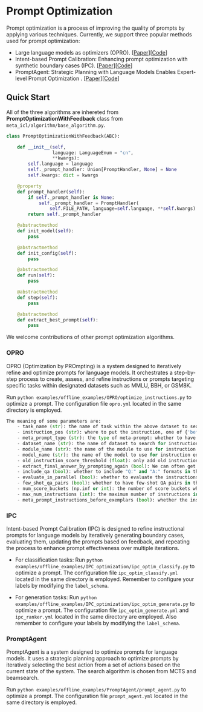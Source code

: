 # Prompt Optimization

Prompt optimization is a process of improving the quality of prompts by applying various techniques. Currently, we support three popular methods used for prompt optimization:
- Large language models as optimizers (OPRO). [[Paper](https://arxiv.org/abs/2309.03409)][[Code](https://github.com/google-deepmind/opro)]
- Intent-based Prompt Calibration: Enhancing prompt optimization with synthetic boundary cases (IPC). [[Paper](https://arxiv.org/abs/2402.03099)][[Code](https://github.com/Eladlev/AutoPrompt)]
- PromptAgent: Strategic Planning with Language Models Enables Expert-level Prompt Optimization
. [[Paper](https://arxiv.org/abs/2310.16427)][[Code](https://github.com/XinyuanWangCS/PromptAgent)]

## Quick Start

All of the three algorithms are inhereted from **PromptOptimizationWithFeedback** class from `meta_icl/algorithm/base_algorithm.py`.
```python
class PromptOptimizationWithFeedback(ABC):

    def __init__(self,
                 language: LanguageEnum = "cn",
                 **kwargs):
        self.language = language
        self._prompt_handler: Union[PromptHandler, None] = None
        self.kwargs: dict = kwargs

    @property
    def prompt_handler(self):
        if self._prompt_handler is None:
            self._prompt_handler = PromptHandler(
                self.FILE_PATH, language=self.language, **self.kwargs)
        return self._prompt_handler

    @abstractmethod
    def init_model(self):
        pass

    @abstractmethod
    def init_config(self):
        pass

    @abstractmethod
    def run(self):
        pass

    @abstractmethod
    def step(self):
        pass

    @abstractmethod
    def extract_best_prompt(self):
        pass
```
We welcome contributions of other prompt optimization algorithms.

### OPRO
OPRO (Optimization by PROmpting) is a system designed to iteratively refine and optimize prompts for language models. It orchestrates a step-by-step process to create, assess, and refine instructions or prompts targeting specific tasks within designated datasets such as MMLU, BBH, or GSM8K.

Run `python examples/offline_examples/OPRO/optimize_instructions.py` to optimize a prompt. The configuration file `opro.yml` located in the same directory is employed.

```python
The meaning of some parameters are:
    - task_name (str): the name of task within the above dataset to search for instructions on.
    - instruction_pos (str): where to put the instruction, one of {'before_QA','Q_begin', 'Q_end', 'A_begin'}.
    - meta_prompt_type (str): the type of meta-prompt: whether to have both previous instructions and dataset exemplars (often for fine-tuned optimizers), or to have only previous instructions (often for pre-trained optimizers).
    - dataset_name (str): the name of dataset to search for instructions on.
    - module_name (str): the name of the module to use for instruction editing.
    - model_name (str): the name of the model to use for instruction editing.
    - old_instruction_score_threshold (float): only add old instructions with score no less than this threshold.
    - extract_final_answer_by_prompting_again (bool): We can often get well-formatted answer when the model has been instruction-finetuned; otherwise, we may need to prompt again with "So the final answer is" added to better extract the final answer for final parsing.
    - include_qa (bool): whether to include "Q:" and "A:" formats in the prompt.
    - evaluate_in_parallel (bool): whether to evaluate the instructions in parallel with asyncio.
    - few_shot_qa_pairs (bool): whether to have few-shot QA pairs in the meta prompt.
    - num_score_buckets (np.inf or int): the number of score buckets when we convert float accuracies to integers. Default to np.inf for not bucketizing.
    - max_num_instructions (int): the maximum number of instructions in the meta prompt.
    - meta_prompt_instructions_before_exemplars (bool): whether the instruction-score pairs are before the exemplars from the dataset.
```

### IPC

Intent-based Prompt Calibration (IPC) is designed to refine instructional prompts for language models by iteratively generating boundary cases, evaluating them, updating the prompts based on feedback, and repeating the process to enhance prompt effectiveness over multiple iterations.

- For classification tasks: Run `python examples/offline_examples/IPC_optimization/ipc_optim_classify.py` to optimize a prompt. The configuration file `ipc_optim_classify.yml` located in the same directory is employed. Remember to configure your labels by modifying the `label_schema`.

- For generation tasks: Run `python examples/offline_examples/IPC_optimization/ipc_optim_generate.py` to optimize a prompt. The configuration file `ipc_optim_generate.yml` and `ipc_ranker.yml` located in the same directory are employed. Also remember to configure your labels by modifying the `label_schema`.

### PromptAgent

PromptAgent is a system designed to optimize prompts for language models. It uses a strategic planning approach to optimize prompts by iteratively selecting the best action from a set of actions based on the current state of the system. The search algorithm is chosen from MCTS and beamsearch.

Run `python examples/offline_examples/PromptAgent/prompt_agent.py` to optimize a prompt. The configuration file `prompt_agent.yml` located in the same directory is employed.







